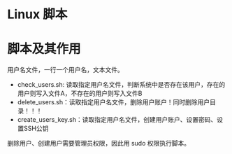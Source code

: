 # Linux 脚本

# 脚本及其作用

用户名文件，一行一个用户名，文本文件。

- check_users.sh: 读取指定用户名文件，判断系统中是否存在该用户，存在的用户则写入文件A，不存在的用户则写入文件B
- delete_users.sh：读取指定用户名文件，删除用户账户！同时删除用户目录！！！
- create_users_key.sh：读取指定用户名文件，创建用户账户、设置密码、设置SSH公钥

删除用户、创建用户需要管理员权限，因此用 sudo 权限执行脚本。
